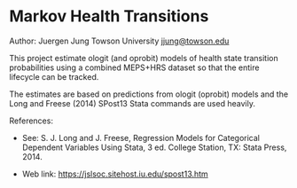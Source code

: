 Markov Health Transitions
===============================================================================

Author: Juergen Jung
Towson University
jjung@towson.edu


This project estimate ologit (and oprobit) models of health state transition
probabilities using a combined MEPS+HRS dataset so that the entire lifecycle
can be tracked.

The estimates are based on predictions from ologit (oprobit) models and the
Long and Freese (2014) SPost13 Stata commands are used heavily.

References:

- See: S. J. Long and J. Freese, Regression Models for Categorical Dependent Variables Using Stata, 3 ed. College Station, TX: Stata Press, 2014.

- Web link: https://jslsoc.sitehost.iu.edu/spost13.htm

